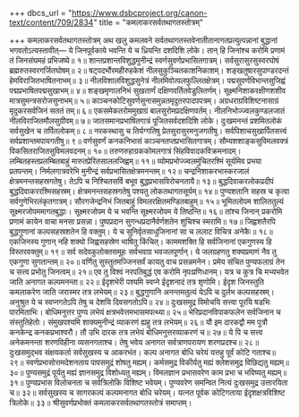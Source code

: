 +++
dbcs_url = "https://www.dsbcproject.org/canon-text/content/709/2834"
title = "कमलाकरसर्वतथागतस्तोत्रम्"

+++
कमलाकरसर्वतथागतस्तोत्रम्
अथ खलु कमलवने सर्वतथागतस्तवेनातीतानागतप्रत्युत्पन्नानां बुद्धानां भगवतोऽत्यस्तावीत्—
ये जिनपूर्वकाये भवन्ति ये च ध्रियन्ति दशदिशि लोके। 
तान् हि जिनांश्च करोमि प्रणामं तं जिनसंघमहं प्रभिजष्ये॥ १॥
शान्तप्रशान्तविशुद्धमुनीन्द्रं स्वर्णसुवर्णप्रभासितगात्रम्। 
सर्वसुरासुरसुस्वरघोषं ब्रह्मरुतस्वरगर्जितघोषम्॥ २॥
षट्पदभौंरमहीरुहकेशं नीलसुकुञ्चितकाशनिकाशम्। 
शङ्खतुषारसुपाण्डरदन्तं हेमविराजितभाषितनाभम्॥ ३॥
नीलविशालविशुद्धसुनेत्रं नीलमिवोत्पलफुल्लितक्षेत्रम्। 
पद्मसुवर्णविभान्तसुजिह्वं पद्मप्रभाषितपद्मसुखाभम्॥ ४॥
शङ्खमृणालनिभं सुखतार्णं दक्षिणवर्तितवेडुलितर्णम्। 
सूक्ष्मनिशाकरक्षीणशशीव मात्रसुमन्त्रसरोजसुनाभम्॥ ५॥
काञ्चनकोटिसुवर्णसुनासमुन्नतमृदुतरपादपपत्रम्। 
अग्रधराग्रविशिष्टनासाग्रं मृदुकरसर्वजिनं सततं तम्॥ ६॥
एकसमेकतरोममुखाग्रं बालसुरोमप्रदक्षिणवर्तम्। 
नीलनिभोज्ज्वलकुण्डलजातं नीलविराजितमौलसुग्रीवम्॥ ७॥
जातसमानप्रभाषितगात्रं पूजितसर्वदशदिशि लोके। 
दुःखमनन्तं प्रशमितलोकं सर्वसुखेन च तर्पितलोकम्॥ ८॥
नरकस्थासु च तिर्यग्गतिषु प्रेतसुरासुरमनुजगतीषु। 
सर्वपिशाचसुखार्पितसत्त्वं सर्वप्रशान्तमपायगतीषु॥ ९॥
वर्णसुवर्णं कनकनिभासं काञ्चनतप्तप्रभासितगात्रम्। 
सौम्यशशाङ्कसुविमलवक्त्रं विकसितराजितसुविमलवदनम्॥ १०॥
तरुणरुहाग्रककोमलगात्रं सिंहविवादकविक्रमनादम्। 
लम्बितहस्तप्रलम्बितबाहुं मारुतप्रेरितसाललजिह्वम्॥ ११॥
व्योमप्रभोज्ज्वलमुंचितरश्मिं सूर्यमिव प्रभया प्रतपन्तम्। 
निर्मलगात्रवरेभि मुनीन्द्रं सर्वप्रभासितक्षेत्रमनन्तम्॥ १२॥
चन्द्रनिशाकरभास्करजालं क्षेत्रमनन्तसहस्रगतेषु। 
तेऽपि च निश्चितसर्वि बभूव बुद्धप्रभासविरोचनतायै॥ १३॥
बुद्धदिवाकरलोकप्रदीपं बुद्धदिवाकररश्मिसहस्रम्। 
क्षेत्रमनन्तसहस्रगतेषु पश्यतु लोकतथागतसूर्यम्॥ १४॥
पुण्यशतानि सहस्र च कृत्वा सर्वगुणेभिरलंकृतगात्रम्। 
सौरगजेन्द्रनिभं जितबाहुं विमलरक्षितमण्डितबाहुम्॥ १५॥
भूमितलोपम शालिततुल्यं सूक्ष्मरजोपममागतबुद्धाः। 
सूक्ष्मरजोपम ये च भवन्ति सूक्ष्मरजोपम ये तिष्ठन्ति॥ १६॥
तांश्च जिनान् प्रकरोमि प्रणामं कायेन वाचा मनसा प्रसन्ना। 
पुष्पप्रदान सुगन्धप्रदानैर्वर्णशतेन शुचिश्च स्मरामि॥ १७॥
जिह्वशतैरपि बुद्धगुणानां कल्पसहस्रशतेन हि वक्तुम्। 
ये च सुनिर्वृतसाधुजिनानां सा च ललाट विचित्र अनेकैः॥ १८॥
एकजिनस्य गुणान् नहि शक्यो जिह्वसहस्रेण भाषितु किंचित्। 
काममशक्ति हि सर्वजिनानां एकगुणस्य हि विस्तरवक्तुम्॥ १९॥
सर्व सदेवकुलोक्तसमूहः सर्वभवाग्र भवजलपूर्णान्। 
ये जलग्रहणतु शक्यप्रमाणं नैव तु एकगुणा सुगतान्तम्॥ २०॥
वर्णितु सुस्तुतमज्जिनसर्वं कायतु वाच प्रसन्नमनेन। 
प्रमेय संचित पुण्यफलाग्रं तेन च सत्त्व प्रभोतु जिनत्वम्॥ २१॥
एव तु विश्वं नरपतिबुद्धं एव करोमि नृपःप्रणिधानम्। 
यत्र च कुत्र चि मभ्यभवेत जाति अनागत कल्पमनन्ता॥ २२॥
ईदृशभेरी पश्यमि स्वप्ने ईदृशनादं तत्र शृणोमि। 
ईदृश जिनस्तुति कमलाकरेण जाति जरास्मर तत्र लभेयम्॥ २३॥
बुद्धगुणानि अनन्तमतुल्यं येऽपि च दुर्लभ कल्पसहस्रम्। 
अनुश्रुत ये च स्वप्नगतेऽपि तेषु च देशयि दिवसगतोऽपि॥ २४॥
दुःखसमुद्र विमोचयि सत्त्वा पूरयि षडभिः पारमिताभिः। 
बोधिमनुत्तर पुण्य लभेयं क्षत्रभवेत्तमभासमपत्थ्या॥ २५॥
भेरिप्रदानविपाकफलेन सर्वजिनान च संस्तुतिहेतोः। 
संमुखपश्यमि शाक्यमुनीन्द्रं व्याकरणं ह्यहु तत्र लभेयम्॥ २६॥
यौ इम दारकद्वौ मम पुत्रौ कनकेन्द्र कनकप्रभाश्वरौ। 
तौ उभि दारक तत्र लभेयं बोधिमनुत्तरव्याकरणं च॥ २७॥
ये पि च सत्त्व अनेकमनन्ता शरणविहीना व्यसनगताश्च। 
तेषु भवेय अनागत सर्वत्राणपरायण शरणप्रदश्च॥ २८॥
दुःखसमुद्भव संक्षयकर्ता सर्वसुखस्य च आकरभंत। 
कल्प अनागत बोधि चरेयं यत्तहु पूर्वं कोटि गताश्च॥ २९॥
स्वर्णप्रभासोत्तमदेशनताय पापसमुद्रं शोषतु मह्यम्। 
कर्मसमुद्र विकीर्यतु मह्यं क्लेशसमुद्र विछिद्यतु मह्यम्॥ ३०॥
पुण्यसमुद्रं पूर्यतु मह्यं ज्ञानसमुद्र विशोध्यतु मह्यम्। 
विमलज्ञान प्रभासवरेण काम प्रभा च भविष्यतु मह्यम्॥ ३१॥
पुण्यप्रभास विलोचनता च सर्वत्रिलोकि विशिष्ट भवेयम्। 
पुण्यवरेण समन्वित नित्यं दुःखसमुद्र उत्तारयिता च॥ ३२॥
सर्वसुखस्य च सागरकल्पं कल्पमनागत बोधि चरेयम्। 
यत्नत पूर्वक कोटिगताया ईदृशक्षत्रविशिष्ट त्रिलोके॥ ३३॥
श्रीसुवर्णप्रभोक्तं कमलाकरसर्वतथागतस्तोत्रं समाप्तम्।

